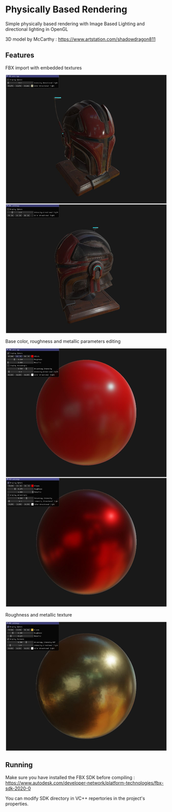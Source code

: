 # Physically Based Rendering

Simple physically based rendering with Image Based Lighting and directional lighting in OpenGL 

3D model by McCarthy : https://www.artstation.com/shadowdragon811

## Features 

FBX import with embedded textures

<p align="middle">
  <img width="500" height="400" src="/PBR/screenshots/Casque.JPG">
  <img width="500" height="400" src="/PBR/screenshots/Casque3.JPG">
</p>

Base color, roughness and metallic parameters editing

<p align="middle">
  <img width="500" height="400" src="/PBR/screenshots/Sphere1.JPG">
  <img width="500" height="400" src="/PBR/screenshots/Sphere2.JPG">
</p>

Roughness and metallic texture 

<p align="middle">
   <img width="500" height="400" src="/PBR/screenshots/Sphere3.JPG">
</p>

## Running

Make sure you have installed the FBX SDK before compiling : 
https://www.autodesk.com/developer-network/platform-technologies/fbx-sdk-2020-0

You can modify SDK directory in VC++ repertories in the project's properties. 
